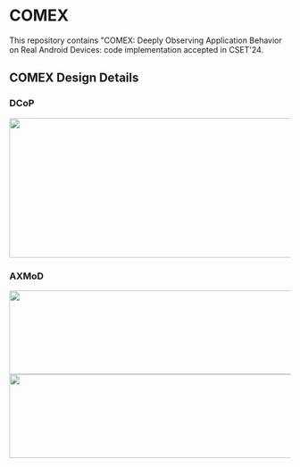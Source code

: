 # COMEX
This repository contains "COMEX: Deeply Observing Application Behavior on Real Android Devices: code implementation accepted in CSET'24.

## COMEX Design Details

### DCoP
<img src="https://github.com/zeya2u9/COMEX/assets/108210209/f926f24a-b835-4050-99e0-42dbaea53034" width="600" height="250" align="center">

### AXMoD
<img src="https://github.com/zeya2u9/COMEX/assets/108210209/2647f53b-4382-4fcd-ac22-882133c37413" width="800" height="150">
<img src="https://github.com/zeya2u9/COMEX/assets/108210209/a897c215-64ef-4716-8f0b-7c4d8ce8d0b5" width="800" height="150">
